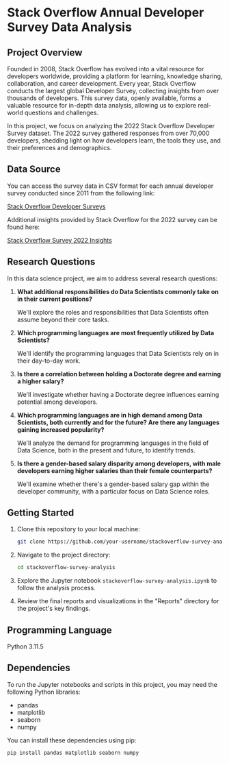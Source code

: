 # Stack Overflow Annual Developer Survey Data Analysis

## Project Overview

Founded in 2008, Stack Overflow has evolved into a vital resource for developers worldwide, providing a platform for learning, knowledge sharing, collaboration, and career development. Every year, Stack Overflow conducts the largest global Developer Survey, collecting insights from over thousands of developers. This survey data, openly available, forms a valuable resource for in-depth data analysis, allowing us to explore real-world questions and challenges.

In this project, we focus on analyzing the 2022 Stack Overflow Developer Survey dataset. The 2022 survey gathered responses from over 70,000 developers, shedding light on how developers learn, the tools they use, and their preferences and demographics.

## Data Source

You can access the survey data in CSV format for each annual developer survey conducted since 2011 from the following link:

[Stack Overflow Developer Surveys](https://insights.stackoverflow.com/survey)

Additional insights provided by Stack Overflow for the 2022 survey can be found here:

[Stack Overflow Survey 2022 Insights](https://survey.stackoverflow.co/2022)

## Research Questions

In this data science project, we aim to address several research questions:

1. **What additional responsibilities do Data Scientists commonly take on in their current positions?**

   We'll explore the roles and responsibilities that Data Scientists often assume beyond their core tasks.

2. **Which programming languages are most frequently utilized by Data Scientists?**

   We'll identify the programming languages that Data Scientists rely on in their day-to-day work.

3. **Is there a correlation between holding a Doctorate degree and earning a higher salary?**

   We'll investigate whether having a Doctorate degree influences earning potential among developers.

4. **Which programming languages are in high demand among Data Scientists, both currently and for the future? Are there any languages gaining increased popularity?**

   We'll analyze the demand for programming languages in the field of Data Science, both in the present and future, to identify trends.

5. **Is there a gender-based salary disparity among developers, with male developers earning higher salaries than their female counterparts?**

   We'll examine whether there's a gender-based salary gap within the developer community, with a particular focus on Data Science roles.


## Getting Started

1. Clone this repository to your local machine:

   ```bash
   git clone https://github.com/your-username/stackoverflow-survey-analysis.git
   ```

2. Navigate to the project directory:

	```bash
	cd stackoverflow-survey-analysis
	```

3. Explore the Jupyter notebook `stackoverflow-survey-analysis.ipynb` to follow the analysis process.

4. Review the final reports and visualizations in the "Reports" directory for the project's key findings.

## Programming Language

Python 3.11.5

## Dependencies
To run the Jupyter notebooks and scripts in this project, you may need the following Python libraries:

- pandas
- matplotlib
- seaborn
- numpy

You can install these dependencies using pip:

```bash
pip install pandas matplotlib seaborn numpy 
```


